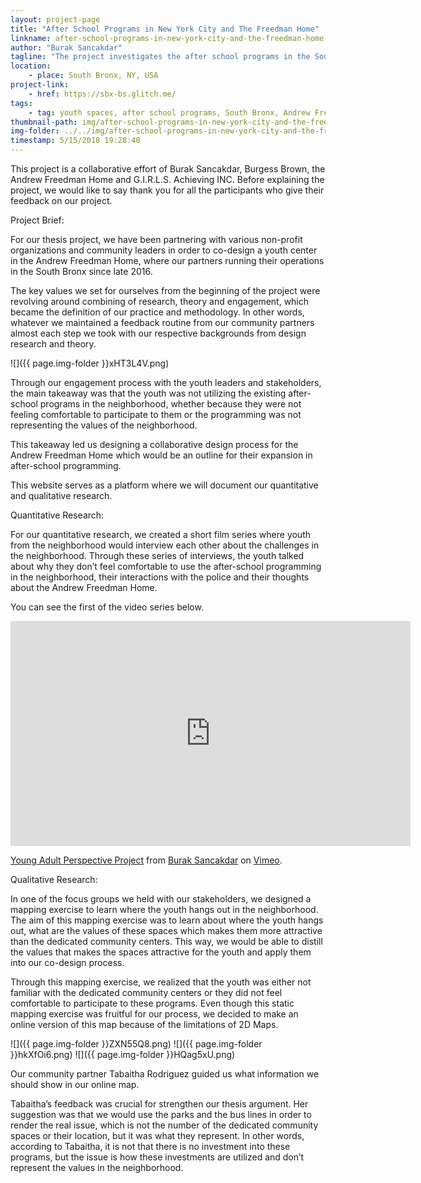 ```yaml
---
layout: project-page
title: "After School Programs in New York City and The Freedman Home"
linkname: after-school-programs-in-new-york-city-and-the-freedman-home
author: "Burak Sancakdar"
tagline: "The project investigates the after school programs in the South Bronx through qualitative and quantitative research."
location:
    - place: South Bronx, NY, USA
project-link:
    - href: https://sbx-bs.glitch.me/
tags:
    - tag: youth spaces, after school programs, South Bronx, Andrew Freedman Home, PolIcing
thumbnail-path: img/after-school-programs-in-new-york-city-and-the-freedman-home/GUFkt48r.jpg
img-folder: ../../img/after-school-programs-in-new-york-city-and-the-freedman-home/
timestamp: 5/15/2018 19:28:40
---
```

This project is a collaborative effort of Burak Sancakdar, Burgess Brown, the Andrew Freedman Home and G.I.R.L.S. Achieving INC. Before explaining the project, we would like to say thank you for all the participants who give their feedback on our project.

Project Brief: 

For our thesis project, we have been partnering with various non-profit organizations and community leaders in order to co-design a youth center in the Andrew Freedman Home, where our partners running their operations in the South Bronx since late 2016. 

The key values we set for ourselves from the beginning of the project were revolving around combining of research, theory and engagement, which became the definition of our practice and methodology. In other words, whatever we maintained a feedback routine from our community partners almost each step we took with our respective backgrounds from design research and theory.  

![]({{ page.img-folder }}xHT3L4V.png)

Through our engagement process with the youth leaders and stakeholders, the main takeaway was that the youth was not utilizing the existing after-school programs in the neighborhood, whether because they were not feeling comfortable to participate to them or the programming was not representing the values of the neighborhood. 

This takeaway led us designing a collaborative design process for the Andrew Freedman Home which would be an outline for their expansion in after-school programming. 

This website serves as a platform where we will document our quantitative and qualitative research.


 
Quantitative Research: 

For our quantitative research, we created a short film series where youth from the neighborhood would interview each other about the challenges in the neighborhood. Through these series of interviews, the youth talked about why they don’t feel comfortable to use the after-school programming in the neighborhood, their interactions with the police and their thoughts about the Andrew Freedman Home. 

You can see the first of the video series below. 

<iframe src="https://player.vimeo.com/video/265478484" width="640" height="360" frameborder="0" webkitallowfullscreen mozallowfullscreen allowfullscreen></iframe> <p><a href="https://vimeo.com/265478484">Young Adult Perspective Project</a> from <a href="https://vimeo.com/user21977981">Burak Sancakdar</a> on <a href="https://vimeo.com">Vimeo</a>.</p>

Qualitative Research: 


In one of the focus groups we held with our stakeholders, we designed a mapping exercise to learn where the youth hangs out in the neighborhood. The aim of this mapping exercise was to learn about where the youth hangs out, what are the values of these spaces which makes them more attractive than the dedicated community centers. This way, we would be able to distill the values that makes the spaces attractive for the youth and apply them into our co-design process.

Through this mapping exercise, we realized that the youth was either not familiar with the dedicated community centers or they did not feel comfortable to participate to these programs.
Even though this static mapping exercise was fruitful for our process, we decided to make an online version of this map because of the limitations of 2D Maps.

![]({{ page.img-folder }}ZXN55Q8.png)
![]({{ page.img-folder }}hkXfOi6.png)
![]({{ page.img-folder }}HQag5xU.png)

Our community partner Tabaitha Rodriguez guided us what information we should show in our online map.

Tabaitha’s feedback was crucial for strengthen our thesis argument. Her suggestion was that we would use the parks and the bus lines in order to render the real issue, which is not the number of the dedicated community spaces or their location, but it was what they represent. In other words, according to Tabaitha, it is not that there is no investment into these programs, but the issue is how these investments are utilized and don’t represent the values in the neighborhood.




